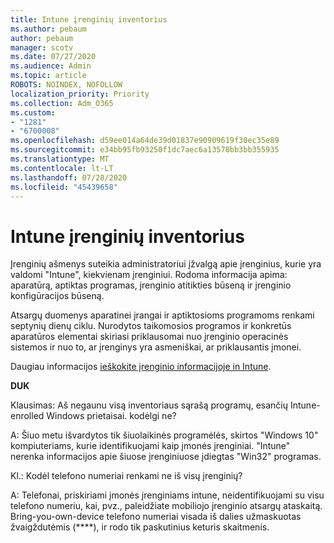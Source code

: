 ```yaml
---
title: Intune įrenginių inventorius
ms.author: pebaum
author: pebaum
manager: scotv
ms.date: 07/27/2020
ms.audience: Admin
ms.topic: article
ROBOTS: NOINDEX, NOFOLLOW
localization_priority: Priority
ms.collection: Adm_O365
ms.custom:
- "1281"
- "6700008"
ms.openlocfilehash: d59ee014a64de39d01837e90909619f30ec35e89
ms.sourcegitcommit: e34bb95fb93250f1dc7aec6a13578bb3bb355935
ms.translationtype: MT
ms.contentlocale: lt-LT
ms.lasthandoff: 07/28/2020
ms.locfileid: "45439658"
---
```

# <a name="intune-device-inventory"></a>Intune įrenginių inventorius

Įrenginių ašmenys suteikia administratoriui įžvalgą apie įrenginius, kurie yra valdomi "Intune", kiekvienam įrenginiui. Rodoma informacija apima: aparatūrą, aptiktas programas, įrenginio atitikties būseną ir įrenginio konfigūracijos būseną.

Atsargų duomenys aparatinei įrangai ir aptiktosioms programoms renkami septynių dienų ciklu. Nurodytos taikomosios programos ir konkretūs aparatūros elementai skiriasi priklausomai nuo įrenginio operacinės sistemos ir nuo to, ar įrenginys yra asmeniškai, ar priklausantis įmonei.

Daugiau informacijos [ieškokite įrenginio informacijoje in Intune](https://docs.microsoft.com/intune/device-inventory).

**DUK**

Klausimas: Aš negaunu visą inventoriaus sąrašą programų, esančių Intune-enrolled Windows prietaisai. kodėlgi ne?

A: Šiuo metu išvardytos tik šiuolaikinės programėlės, skirtos "Windows 10" kompiuteriams, kurie identifikuojami kaip įmonės įrenginiai. "Intune" nerenka informacijos apie šiuose įrenginiuose įdiegtas "Win32" programas.

Kl.: Kodėl telefono numeriai renkami ne iš visų įrenginių?

A: Telefonai, priskiriami įmonės įrenginiams intune, neidentifikuojami su visu telefono numeriu, kai, pvz., paleidžiate mobiliojo įrenginio atsargų ataskaitą. Bring-you-own-device telefono numeriai visada iš dalies užmaskuotas žvaigždutėmis (****), ir rodo tik paskutinius keturis skaitmenis.